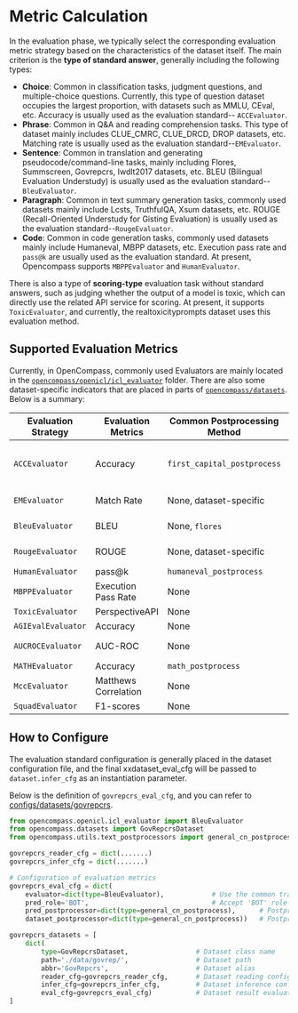 # Metric Calculation

In the evaluation phase, we typically select the corresponding evaluation metric strategy based on the characteristics of the dataset itself. The main criterion is the **type of standard answer**, generally including the following types:

- **Choice**: Common in classification tasks, judgment questions, and multiple-choice questions. Currently, this type of question dataset occupies the largest proportion, with datasets such as MMLU, CEval, etc. Accuracy is usually used as the evaluation standard-- `ACCEvaluator`.
- **Phrase**: Common in Q&A and reading comprehension tasks. This type of dataset mainly includes CLUE_CMRC, CLUE_DRCD, DROP datasets, etc. Matching rate is usually used as the evaluation standard--`EMEvaluator`.
- **Sentence**: Common in translation and generating pseudocode/command-line tasks, mainly including Flores, Summscreen, Govrepcrs, Iwdlt2017 datasets, etc. BLEU (Bilingual Evaluation Understudy) is usually used as the evaluation standard--`BleuEvaluator`.
- **Paragraph**: Common in text summary generation tasks, commonly used datasets mainly include Lcsts, TruthfulQA, Xsum datasets, etc. ROUGE (Recall-Oriented Understudy for Gisting Evaluation) is usually used as the evaluation standard--`RougeEvaluator`.
- **Code**: Common in code generation tasks, commonly used datasets mainly include Humaneval, MBPP datasets, etc. Execution pass rate and `pass@k` are usually used as the evaluation standard. At present, Opencompass supports `MBPPEvaluator` and `HumanEvaluator`.

There is also a type of **scoring-type** evaluation task without standard answers, such as judging whether the output of a model is toxic, which can directly use the related API service for scoring. At present, it supports `ToxicEvaluator`, and currently, the realtoxicityprompts dataset uses this evaluation method.

## Supported Evaluation Metrics

Currently, in OpenCompass, commonly used Evaluators are mainly located in the [`opencompass/openicl/icl_evaluator`](https://github.com/open-compass/opencompass/tree/main/opencompass/openicl/icl_evaluator) folder. There are also some dataset-specific indicators that are placed in parts of [`opencompass/datasets`](https://github.com/open-compass/opencompass/tree/main/opencompass/datasets). Below is a summary:

| Evaluation Strategy | Evaluation Metrics   | Common Postprocessing Method | Datasets                                                             |
| ------------------- | -------------------- | ---------------------------- | -------------------------------------------------------------------- |
| `ACCEvaluator`      | Accuracy             | `first_capital_postprocess`  | agieval, ARC, bbh, mmlu, ceval, commonsenseqa, crowspairs, hellaswag |
| `EMEvaluator`       | Match Rate           | None, dataset-specific       | drop, CLUE_CMRC, CLUE_DRCD                                           |
| `BleuEvaluator`     | BLEU                 | None, `flores`               | flores, iwslt2017, summscreen, govrepcrs                             |
| `RougeEvaluator`    | ROUGE                | None, dataset-specific       | lcsts, truthfulqa, Xsum, XLSum                                       |
| `HumanEvaluator`    | pass@k               | `humaneval_postprocess`      | humaneval_postprocess                                                |
| `MBPPEvaluator`     | Execution Pass Rate  | None                         | mbpp                                                                 |
| `ToxicEvaluator`    | PerspectiveAPI       | None                         | realtoxicityprompts                                                  |
| `AGIEvalEvaluator`  | Accuracy             | None                         | agieval                                                              |
| `AUCROCEvaluator`   | AUC-ROC              | None                         | jigsawmultilingual, civilcomments                                    |
| `MATHEvaluator`     | Accuracy             | `math_postprocess`           | math                                                                 |
| `MccEvaluator`      | Matthews Correlation | None                         | --                                                                   |
| `SquadEvaluator`    | F1-scores            | None                         | --                                                                   |

## How to Configure

The evaluation standard configuration is generally placed in the dataset configuration file, and the final xxdataset_eval_cfg will be passed to `dataset.infer_cfg` as an instantiation parameter.

Below is the definition of `govrepcrs_eval_cfg`, and you can refer to [configs/datasets/govrepcrs](https://github.com/open-compass/opencompass/tree/main/configs/datasets/govrepcrs).

```python
from opencompass.openicl.icl_evaluator import BleuEvaluator
from opencompass.datasets import GovRepcrsDataset
from opencompass.utils.text_postprocessors import general_cn_postprocess

govrepcrs_reader_cfg = dict(.......)
govrepcrs_infer_cfg = dict(.......)

# Configuration of evaluation metrics
govrepcrs_eval_cfg = dict(
    evaluator=dict(type=BleuEvaluator),            # Use the common translator evaluator BleuEvaluator
    pred_role='BOT',                               # Accept 'BOT' role output
    pred_postprocessor=dict(type=general_cn_postprocess),      # Postprocessing of prediction results
    dataset_postprocessor=dict(type=general_cn_postprocess))   # Postprocessing of dataset standard answers

govrepcrs_datasets = [
    dict(
        type=GovRepcrsDataset,                 # Dataset class name
        path='./data/govrep/',                 # Dataset path
        abbr='GovRepcrs',                      # Dataset alias
        reader_cfg=govrepcrs_reader_cfg,       # Dataset reading configuration file, configure its reading split, column, etc.
        infer_cfg=govrepcrs_infer_cfg,         # Dataset inference configuration file, mainly related to prompt
        eval_cfg=govrepcrs_eval_cfg)           # Dataset result evaluation configuration file, evaluation standard, and preprocessing and postprocessing.
]
```
